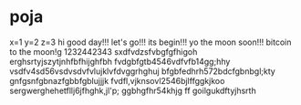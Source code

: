 # poja
x=1
y=2
z=3
hi
good day!!!
let's go!!!
its begin!!!
yo the moon soon!!!
bitcoin to the moon!g
1232442343
sxdfvdzsfvbgfgfhigoh
erghsrtyjszytjnhfbfhijghfbh
fvdgbfgtb4546vdfvfb14gg;hhy
vsdfv4sd56vsdvsdvfvlujklvfdvggrhghuj
bfgbfedhrh572bdcfgbnbgl;kty
 gnfgsnfgbnazfgbbfgblujjjk
fvdfl,vjknsovl2546bjlffggkjkoo
sergwerghehetfllj6jfhghk,jl'p;
ggbhgfhr54khjg
ff
goilgukdftyjhsrth
